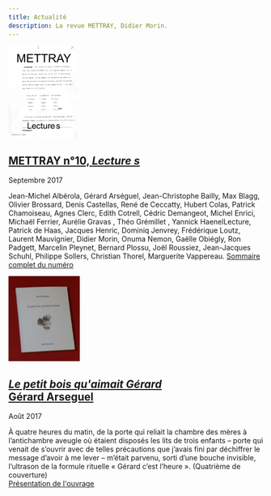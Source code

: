 ```yaml
---
title: Actualité
description: La revue METTRAY, Didier Morin.
---
```


<p class="clear no-margin"><img class="right" src="/files/mettray-s2-10.png" alt="METTRAY n°10. Septembre 2017."></p>

## [METTRAY n°10, _Lecture&nbsp;s_](/serie-2#mettray-n10-septembre-2017)
<span class="date">Septembre 2017</span>

Jean-Michel Albérola, Gérard Arséguel, Jean-Christophe Bailly, Max Blagg, Olivier Brossard, Denis Castellas, René de Ceccatty, Hubert Colas, Patrick Chamoiseau, Agnes Clerc, Edith Cotrell, Cédric Demangeot, Michel Enrici, Michaël Ferrier, Aurélie Gravas , Théo Grémillet , Yannick HaenelLecture, Patrick de Haas, Jacques Henric, Dominiq Jenvrey, Frédérique Loutz, Laurent Mauvignier, Didier Morin, Onuma Nemon, Gaëlle Obiégly, Ron Padgett, Marcelin Pleynet, Bernard Plossu, Joël Roussiez, Jean-Jacques Schuhl, Philippe Sollers, Christian Thorel, Marguerite Vappereau.
[Sommaire complet du numéro](/serie-2#mettray-n10-septembre-2017)


<p class="clear no-margin"><img class="right" width="141" height="168" src="/files/livre-arseguel/couverture.jpg" alt="Le petit bois qu'aimait Gérard, Gérard Arseguel"></p>

## [_Le petit bois qu'aimait Gérard_<br>Gérard Arseguel](/le-petit-bois-qu-aimait-gerard)
<span class="date">Août 2017</span>

À quatre heures du matin, de la porte qui reliait la chambre des mères à l’antichambre aveugle où étaient disposés les lits de trois enfants – porte qui venait de s’ouvrir avec de telles précautions que j’avais fini par déchiffrer le message d’avoir à me lever – m’était parvenu, sorti d’une bouche invisible, l’ultrason de la formule rituelle « Gérard c’est l’heure ».  (Quatrième de couverture)  
[Présentation de l'ouvrage](/le-petit-bois-qu-aimait-gerard)
